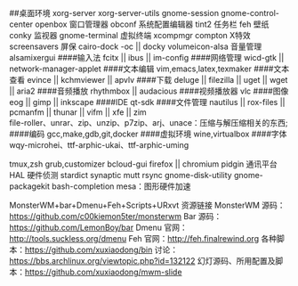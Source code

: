 ##桌面环境
    xorg-server xorg-server-utils
    gnome-session
    gnome-control-center
    openbox                 窗口管理器
    obconf                  系统配置编辑器
    tint2                   任务栏
    feh                     壁纸 
    conky                   监视器
    gnome-terminal          虚拟终端
    xcompmgr compton        X特效
    screensavers            屏保
    cairo-dock -oc || docky
    volumeicon-alsa         音量管理
    alsamixergui
####输入法
    fcitx || ibus || im-config
####网络管理
    wicd-gtk || network-manager-applet
####文本编辑
    vim,emacs,latex,texmaker
####文本查看
    evince || kchmviewer || apvlv
####下载
    deluge || filezilla || uget || wget || aria2
####音频播放
    rhythmbox || audacious
####视频播放器
    vlc
####图像
    eog || gimp || inkscape
####IDE
    qt-sdk
####文件管理
    nautilus || rox-files || pcmanfm || thunar || vifm || xfe || zim  
    file-roller、unrar、zip、unzip、p7zip、arj、unace：压缩与解压缩相关的东西;
####编码
    gcc,make,gdb,git,docker 
####虚拟环境
    wine,virtualbox
####字体
    wqy-microhei、ttf-arphic-ukai、ttf-arphic-uming

tmux,zsh
grub,customizer
bcloud-gui
firefox || chromium
pidgin                  通讯平台
HAL 硬件侦测
stardict
synaptic
mutt
rsync
gnome-disk-utility
gnome-packagekit
bash-completion
mesa：图形硬件加速

MonsterWM+bar+Dmenu+Feh+Scripts+URxvt
资源链接
    MonsterWM 源码：https://github.com/c00kiemon5ter/monsterwm
    Bar 源码：https://github.com/LemonBoy/bar
    Dmenu 官网：http://tools.suckless.org/dmenu
    Feh 官网：http://feh.finalrewind.org
    各种脚本：https://github.com/xuxiaodong/bin
    讨论：https://bbs.archlinux.org/viewtopic.php?id=132122
    幻灯源码、所用配置及脚本：https://github.com/xuxiaodong/mwm-slide